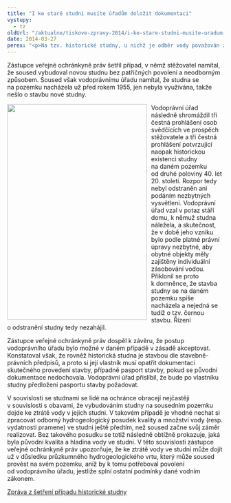 ```yaml
---
title: "I ke staré studni musíte úřadům doložit dokumentaci"
vystupy:
  - tz
oldUrl: "/aktualne/tiskove-zpravy-2014/i-ke-stare-studni-musite-uradum-dolozit-dokumentaci"
date: 2014-03-27
perex: "<p>Na tzv. historické studny, u nichž je odběr vody považován za povolený, se rovněž vztahuje stavební zákon. Vlastník proto musí vodoprávnímu úřadu na jeho vyzvání doložit buď ověřenou dokumentaci o provedení studny podle vydaných povolení, případně dokumentaci skutečného provedení stavby. Jestliže nemá takové dokumenty k dispozici, vodoprávní úřad mu musí nařídit pořízení této dokumentace, případně zjednodušené dokumentace (pasport stavby).</p>"
---
```


<!-- imported from the old website -->

<p>Zástupce veřejné ochránkyně práv šetřil případ, v němž stěžovatel namítal, že soused vybudoval novou studnu bez patřičných povolení a neodborným způsobem. Soused však vodoprávnímu úřadu namítal, že studna se na pozemku nacházela už před rokem 1955, jen nebyla využívána, takže nešlo o stavbu nové studny. </p><p><img src="/uploads-import/uploads/RTEmagicC_studna_01.jpg.jpg" style="FLOAT: left; PADDING-RIGHT: 10px" height="501" width="325" alt="" />Vodoprávní úřad následně shromáždil tři čestná prohlášení osob svědčících ve prospěch stěžovatele a tři čestná prohlášení potvrzující naopak historickou existenci studny na daném pozemku od druhé poloviny 40. let 20. století. Rozpor tedy nebyl odstraněn ani podáním nezbytných vysvětlení. Vodoprávní úřad vzal v potaz stáří domu, k němuž studna náležela, a skutečnost, že v době jeho vzniku bylo podle platné právní úpravy nezbytné, aby obytné objekty měly zajištěny individuální zásobování vodou. Přiklonil se proto k domněnce, že stavba studny se na daném pozemku spíše nacházela a nejedná se tudíž o tzv. černou stavbu. Řízení o odstranění studny tedy nezahájil. </p><p>Zástupce veřejné ochránkyně práv dospěl k závěru, že postup vodoprávního úřadu bylo možné v daném případě v zásadě akceptovat. Konstatoval však, že rovněž historická studna je stavbou dle stavebně-právních předpisů, a proto si její vlastník musí opatřit dokumentaci skutečného provedení stavby, případně pasport stavby, pokud se původní dokumentace nedochovala. Vodoprávní úřad přislíbil, že bude po vlastníku studny předložení pasportu stavby požadovat. </p><p>V souvislosti se studnami se lidé na ochránce obracejí nejčastěji v souvislosti s obavami, že vybudováním studny na sousedním pozemku dojde ke ztrátě vody v jejich studni. V takovém případě je vhodné nechat si zpracovat odborný hydrogeologický posudek kvality a množství vody (resp. vydatnosti pramene) ve studni ještě předtím, než soused začne svůj záměr realizovat. Bez takového posudku se totiž následně obtížně prokazuje, jaká byla původní kvalita a hladina vody ve studni. V této souvislosti zástupce veřejné ochránkyně práv upozorňuje, že ke ztrátě vody ve studni může dojít už v důsledku průzkumného hydrogeologického vrtu, který může soused provést na svém pozemku, aniž by k tomu potřeboval povolení od vodoprávního úřadu, jestliže splní ostatní podmínky dané vodním zákonem.</p><p><a href="/uploads-import/STANOVISKA/Stavebni_rad_a_uzemni_planovani/3470-12-JBE-ZZ.pdf" target="_blank">Zpráva z šetření případu historické studny</a></p>
